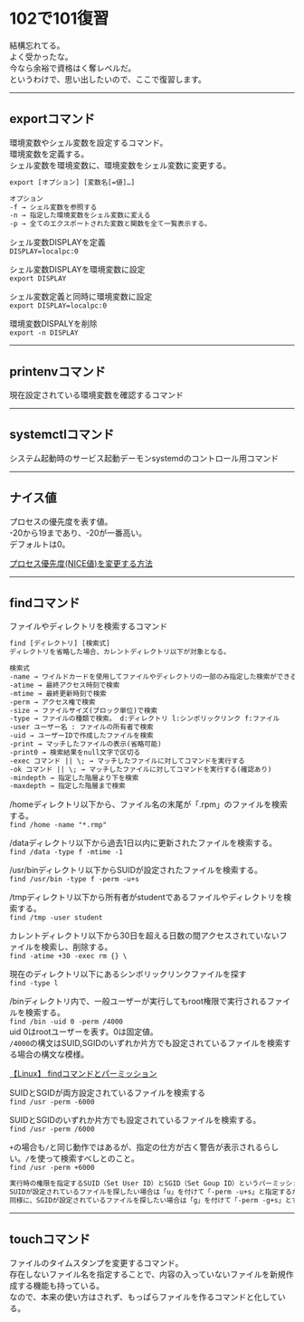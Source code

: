 # 102で101復習

結構忘れてる。  
よく受かったな。  
今なら余裕で資格はく奪レベルだ。  
というわけで、思い出したいので、ここで復習します。  

---

## exportコマンド  

環境変数やシェル変数を設定するコマンド。  
環境変数を定義する。  
シェル変数を環境変数に、環境変数をシェル変数に変更する。  

``` txt
export [オプション] [変数名[=値]…]

オプション
-f → シェル変数を参照する
-n → 指定した環境変数をシェル変数に変える
-p → 全てのエクスポートされた変数と関数を全て一覧表示する。
```

シェル変数DISPLAYを定義  
`DISPLAY=localpc:0`  

シェル変数DISPLAYを環境変数に設定  
`export DISPLAY`  

シェル変数定義と同時に環境変数に設定  
`export DISPLAY=localpc:0`  

環境変数DISPALYを削除  
`export -n DISPLAY`  

---

## printenvコマンド

現在設定されている環境変数を確認するコマンド  

---

## systemctlコマンド  

システム起動時のサービス起動デーモンsystemdのコントロール用コマンド  

---

## ナイス値

プロセスの優先度を表す値。  
-20から19まであり、-20が一番高い。  
デフォルトは0。  

[プロセス優先度(NICE値)を変更する方法](https://qiita.com/hana_shin/items/438dfe93a765ffa337ae)

---

## findコマンド

ファイルやディレクトリを検索するコマンド  

``` txt
find [ディレクトリ] [検索式]
ディレクトリを省略した場合、カレントディレクトリ以下が対象となる。

検索式
-name → ワイルドカードを使用してファイルやディレクトリの一部のみ指定した検索ができる
-atime → 最終アクセス時刻で検索
-mtime → 最終更新時刻で検索
-perm → アクセス権で検索
-size → ファイルサイズ(ブロック単位)で検索
-type → ファイルの種類で検索。 d:ディレクトリ l:シンボリックリンク f:ファイル
-user ユーザー名 : ファイルの所有者で検索
-uid → ユーザーIDで作成したファイルを検索
-print → マッチしたファイルの表示(省略可能)
-print0 → 検索結果をnull文字で区切る
-exec コマンド || \; → マッチしたファイルに対してコマンドを実行する
-ok コマンド || \; → マッチしたファイルに対してコマンドを実行する(確認あり)
-mindepth → 指定した階層より下を検索
-maxdepth → 指定した階層まで検索
```

/homeディレクトリ以下から、ファイル名の末尾が「.rpm」のファイルを検索する。  
`find /home -name "*.rmp"`  

/dataディレクトリ以下から過去1日以内に更新されたファイルを検索する。  
`find /data -type f -mtime -1`  

/usr/binディレクトリ以下からSUIDが設定されたファイルを検索する。  
`find /usr/bin -type f -perm -u+s`  

/tmpディレクトリ以下から所有者がstudentであるファイルやディレクトリを検索する。  
`find /tmp -user student`  

カレントディレクトリ以下から30日を超える日数の間アクセスされていないファイルを検索し、削除する。  
`find -atime +30 -exec rm {} \`  

現在のディレクトリ以下にあるシンボリックリンクファイルを探す  
`find -type l`  

/binディレクトリ内で、一般ユーザーが実行してもroot権限で実行されるファイルを検索する。  
`find /bin -uid 0 -perm /4000`  
uid 0はrootユーザーを表す。0は固定値。  
`/4000`の構文はSUID,SGIDのいずれか片方でも設定されているファイルを検索する場合の構文な模様。  

[【Linux】 findコマンドとパーミッション](https://www.ricecake24book.com/linux-find-perm/)  

SUIDとSGIDが両方設定されているファイルを検索する  
`find /usr -perm -6000`  

SUIDとSGIDのいずれか片方でも設定されているファイルを検索する。  
`find /usr -perm /6000`  

`+`の場合も`/`と同じ動作ではあるが、指定の仕方が古く警告が表示されるらしい。`/`を使って検索すべしとのこと。  
`find /usr -perm +6000`  

``` txt : <https://atmarkit.itmedia.co.jp/ait/articles/1809/13/news037.html>  
実行時の権限を指定するSUID（Set User ID）とSGID（Set Goup ID）というパーミッションがLinuxには用意されています。  
SUIDが設定されているファイルを探したい場合は「u」を付けて「-perm -u+s」と指定するか、パーミッションに「4000」を足して「-perm -4000」のように指定します。  
同様に、SGIDが設定されているファイルを探したい場合は「g」を付けて「-perm -g+s」とするか、「2000」を足して「-perm -2000」のように指定します。  
```

---

## touchコマンド

ファイルのタイムスタンプを変更するコマンド。  
存在しないファイル名を指定することで、内容の入っていないファイルを新規作成する機能も持っている。  
なので、本来の使い方はされず、もっぱらファイルを作るコマンドと化している。  
